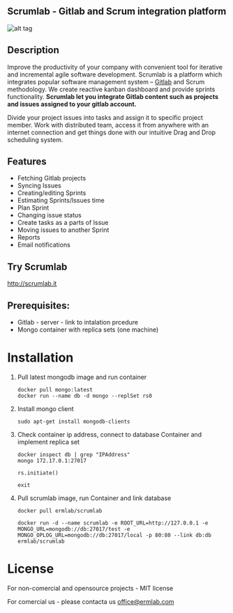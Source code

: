 ## Scrumlab - Gitlab and Scrum integration platform
![alt tag](http://ermlab.com/wp-content/uploads/bfi_thumb/scrumlab-x-mhnnt725cz7yewtoou0387xulfo37gor7h9pp01abs.png)

## Description
Improve the productivity of your company with convenient tool for iterative and incremental agile software development.
Scrumlab is a platform which integrates popular software management system – [Gitlab](https://about.gitlab.com/) and Scrum methodology. We create reactive kanban dashboard and provide sprints functionality.
**Scrumlab let you integrate Gitlab content such as projects and issues assigned to your gitlab account.** 

Divide your project issues into tasks and assign it to specific project member. 
Work with distributed team, access it from anywhere with an internet connection and get things done with our intuitive Drag and Drop scheduling system.


## Features

* Fetching Gitlab projects
* Syncing Issues 
* Creating/editing Sprints
* Estimating Sprints/Issues time
* Plan Sprint
* Changing issue status
* Create tasks as a parts of Issue 
* Moving issues to another Sprint
* Reports
* Email notifications

## Try Scrumlab

http://scrumlab.it


## Prerequisites:
* Gitlab - server - link to intalation prcedure
* Mongo container with replica sets (one machine)

# Installation


1. Pull latest mongodb image and run container
  
    ```    
    docker pull mongo:latest
    docker run --name db -d mongo --replSet rs0
    ```
2. Install mongo client 

    ```    
    sudo apt-get install mongodb-clients
    ```
3.  Check container ip address, connect to database Container and implement replica set

    ```    
    docker inspect db | grep "IPAddress"
    mongo 172.17.0.1:27017
  
    rs.initiate()

    exit

    ```
4.  Pull scrumlab image, run Container and link database 

    ```
    docker pull ermlab/scrumlab

    docker run -d --name scrumlab -e ROOT_URL=http://127.0.0.1 -e MONGO_URL=mongodb://db:27017/test -e MONGO_OPLOG_URL=mongodb://db:27017/local -p 80:80 --link db:db ermlab/scrumlab
    ```


# License

For non-comercial and opensource projects - MIT license

For comercial us - please contacta us office@ermlab.com 

